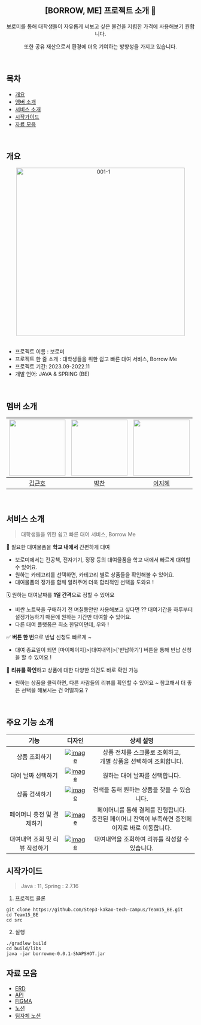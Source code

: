 <div align="center">
<h2>[BORROW, ME] 프로젝트 소개 🚩</h2>
보로미를 통해 대학생들이 자유롭게
써보고 싶은 물건을 저렴한 가격에 사용해보기 원합니다.

또한 공유 재산으로서 환경에 더욱 기여하는
방향성을 가지고 있습니다.
</div>
</br>

## 목차
- [개요](#개요)
- [멤버 소개](#멤버-소개)
- [서비스 소개](#서비스-소개)
- [시작가이드](#시작가이드)
- [자료 모음](#자료-모음)
</br>

## 개요
<div align="center"><a href="https://ibb.co/p4wLTJX"><img src="https://i.ibb.co/5s4R3Bc/001-1.png" width="450" height="450" alt="001-1" border="0"></a></div>
<br>

- 프로젝트 이름 : 보로미
- 프로젝트 한 줄 소개 : 대학생들을 위한 쉽고 빠른 대여 서비스, Borrow Me
- 프로젝트 기간: 2023.09-2022.11
- 개발 언어: JAVA & SPRING (BE)
</br>

## 멤버 소개
|<img src="https://github.com/geunho00.png"  width="150" height="150"/>|<img src="https://github.com/zxc88kr.png"  width="150" height="150"/>|<img src="https://github.com/C0Zl.png"  width="150" height="150"/>|
|:---:|:---:|:---:|
|[김근호](https://github.com/geunho00)|[박찬](https://github.com/zxc88kr)|[이지혜](https://github.com/C0Zl)|
</br>

## 서비스 소개
> 대학생들을 위한 쉽고 빠른 대여 서비스, Borrow Me

🏫 필요한 대여물품을 **학교 내에서** 간편하게 대여
- 보로미에서는 전공책, 전자기기, 정장 등의 대여물품을 학교 내에서 빠르게 대여할 수 있어요.
- 원하는 카테고리를 선택하면, 카테고리 별로 상품들을 확인해볼 수 있어요.
- 대여물품의 정가를 함께 알려주어 더욱 합리적인 선택을 도와요 !

🗓️ 원하는 대여날짜를 **1일 간격**으로 정할 수 있어요
- 비싼 노트북을 구매하기 전 며칠동안만 사용해보고 싶다면 ?? 대여기간을 하루부터 설정가능하기 때문에 원하는 기간만 대여할 수 있어요.
- 다른 대여 플랫폼은 최소 한달이던데, 우와 !
 
✅ **버튼 한 번**으로 반납 신청도 빠르게 ~
- 대여 종료일이 되면 [마이페이지]>[대여내역]>['반납하기'] 버튼을 통해 반납 신청을 할 수 있어요 !

💬 **리뷰를 확인**하고 상품에 대한 다양한 의견도 바로 확인 가능
- 원하는 상품을 클릭하면, 다른 사람들의 리뷰를 확인할 수 있어요 ~ 참고해서 더 좋은 선택을 해보시는 건 어떨까요 ?
</br>

## 주요 기능 소개
|기능|디자인|상세 설명|
|:---:|:---:|:---:|
|상품 조회하기|<a href="https://ibb.co/Tqz6ytG"><img src="https://i.ibb.co/1JH1cTN/image.png" alt="image" border="0"></a>|상품 전체를 스크롤로 조회하고, <br>개별 상품을 선택하여 조회합니다.|
|대여 날짜 선택하기|<a href="https://ibb.co/MZ9mVBk"><img src="https://i.ibb.co/JmC973j/image.png" alt="image" border="0"></a>|원하는 대여 날짜를 선택합니다.|
|상품 검색하기|<a href="https://ibb.co/mRyqNwm"><img src="https://i.ibb.co/10Xqz53/image.png" alt="image" border="0"></a>|검색을 통해 원하는 상품을 찾을 수 있습니다.|
|페이머니 충전 및 결제하기|<a href="https://ibb.co/GkywM49"><img src="https://i.ibb.co/Y8m9dFX/image.png" alt="image" border="0"></a>|페이머니를 통해 결제를 진행합니다. <br>충전된 페이머니 잔액이 부족하면 충전페이지로 바로 이동합니다.|
|대여내역 조회 및 리뷰 작성하기|<a href="https://ibb.co/znFRXbn"><img src="https://i.ibb.co/cgwF6tg/image.png" alt="image" border="0"></a>|대여내역을 조회하여 리뷰를 작성할 수 있습니다.|

## 시작가이드
> Java : 11, Spring : 2.7.16
1. 프로젝트 클론
```
git clone https://github.com/Step3-kakao-tech-campus/Team15_BE.git
cd Team15_BE
cd src
```
2. 실행
```
./gradlew build
cd build/libs
java -jar borrowme-0.0.1-SNAPSHOT.jar
```

## 자료 모음
- [ERD](https://www.notion.so/loopy-lim/ERD-21bc893f38a0482f99877ae825707a89?pvs=4#d1753d7c567546adabec87c282137b63)
- [API](https://www.notion.so/loopy-lim/BE_API-c02e5946141b45f889a22cb909d0d617)
- [FIGMA](https://www.figma.com/file/CoUEoS5JYZz78AYT5c4Oq1/%EC%99%80%EC%9D%B4%EC%96%B4-%ED%94%84%EB%A0%88%EC%9E%84?type=design&node-id=0%3A1&mode=design&t=vQyMvCGKAIbmYD07-1)
- [노션](https://www.notion.so/ad7ae2629b6d4267acc52fb4e4fa22bc?v=c78021d44a9641c9b54ef9c20d8202a1)
- [팀자체 노션](https://www.notion.so/loopy-lim/Kakao-Team-15-2f7a7a7b9c0049a5afdbc7933452083a/)
